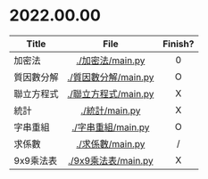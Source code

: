 # 2022.00.00

|Title|File|Finish?|
|---|:-:|:-:|
|加密法|[./加密法/main.py](./加密法/main.py)|0|
|質因數分解|[./質因數分解/main.py](./質因數分解/main.py)|O|
|聯立方程式|[./聯立方程式/main.py](./聯立方程式/main.py)|X|
|統計|[./統計/main.py](./統計/main.py)|X|
|字串重組|[./字串重組/main.py](./字串重組/main.py)|O|
|求係數|[./求係數/main.py](./求係數/main.py)|/|
|9x9乘法表|[./9x9乘法表/main.py](./9x9乘法表/main.py)|X|
